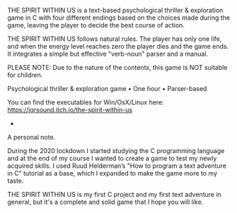 THE SPIRIT WITHIN US is a text-based psychological thriller & exploration game in C with four different endings based on the choices made during the game, leaving the player to decide the best course of action.

THE SPIRIT WITHIN US follows natural rules. The player has only one life, and when the energy level reaches zero the player dies and the game ends.
It integrates a simple but effective "verb-noun" parser and a manual.

PLEASE NOTE: Due to the nature of the contents, this game is NOT suitable for children.

Psychological thriller & exploration game • One hour • Parser-based

You can find the executables for Win/OsX/Linux here:<a href="https://jqrsound.itch.io/the-spirit-within-us" target="_blank"> https://jqrsound.itch.io/the-spirit-within-us</a>

-

A personal note.

During the 2020 lockdown I started studying the C programming language and at the end of my course I wanted to create a game to test my newly acquired skills.
I used Ruud Helderman’s "How to program a text adventure in C" tutorial as a base, which I expanded to make the game more to my taste.

THE SPIRIT WITHIN US is my first C project and my first text adventure in general, but it's a complete and solid game that I hope you will like.
